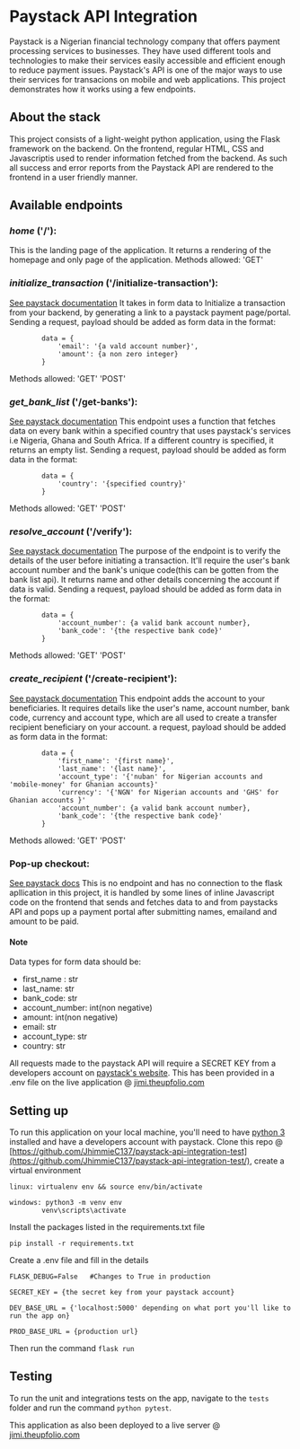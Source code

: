 # Paystack API Integration
Paystack is a Nigerian financial technology company that offers payment processing services to businesses. They have used different tools and technologies to make their services easily accessible and efficient enough to reduce payment issues. Paystack's API is one of the major ways to use their services for transacions on mobile and web applications. This project demonstrates how it works using a few endpoints.

## About the stack
This project consists of a light-weight python application, using the Flask framework on the backend. On the frontend, regular HTML, CSS and Javascriptis used to render information fetched from the backend. As such all success and error reports from the Paystack API are rendered to the frontend in a user friendly manner.

## Available endpoints

### _home_ ('/'):
This is the landing page of the application. It returns a rendering of the homepage and only page of the application.
Methods allowed: 'GET'

### _initialize_transaction_ ('/initialize-transaction'):
[See paystack documentation](https://paystack.com/docs/api/transaction/#initialize)
It takes in form data to Initialize a transaction from your backend, by generating a link to a paystack payment page/portal. Sending a request, payload should be added as form data in the format:
```
        data = {
            'email': '{a vald account number}',
            'amount': {a non zero integer}
        }
```
Methods allowed: 'GET' 'POST'

### _get_bank_list_ ('/get-banks'):
[See paystack documentation](https://paystack.com/docs/api/miscellaneous/#bank)
This endpoint uses a function that fetches data on every bank within a specified country that uses paystack's services i.e Nigeria, Ghana and South Africa. If a different country is specified, it returns an empty list. Sending a request, payload should be added as form data in the format:
```
        data = {
            'country': '{specified country}'
        }
```
Methods allowed: 'GET' 'POST'

### _resolve_account_ ('/verify'):
[See paystack documentation](https://paystack.com/docs/api/verification/#resolve-account)
The purpose of the endpoint is to verify the details of the user before initiating a transaction. It'll require the user's bank account number and the bank's unique code(this can be gotten from the bank list api). It returns name and other details concerning the account if data is valid. Sending a request, payload should be added as form data in the format:
```
        data = {
            'account_number': {a valid bank account number},
            'bank_code': '{the respective bank code}'
        }
```
Methods allowed: 'GET' 'POST'

### _create_recipient_ ('/create-recipient'):
[See paystack documentation](https://paystack.com/docs/api/transfer-recipient/#create)
This endpoint adds the account to your beneficiaries. It requires details like the user's name, account number, bank code,  currency and account type, which are all used to create a transfer recipient beneficiary on your account. a request, payload should be added as form data in the format:
```
        data = {
            'first_name': '{first name}',
            'last_name': '{last name}',
            'account_type': '{'nuban' for Nigerian accounts and 'mobile-money' for Ghanian accounts}'
            'currency': '{'NGN' for Nigerian accounts and 'GHS' for Ghanian accounts }'
            'account_number': {a valid bank account number},
            'bank_code': '{the respective bank code}'
        }
```
Methods allowed: 'GET' 'POST'

### Pop-up checkout:
[See paystack docs](https://paystack.com/docs/payments/accept-payments/#popup)
This is no endpoint and has no connection to the flask apllication in this project, it is handled by some lines of inline Javascript code on the frontend that sends and fetches data to and from paystacks API and pops up a payment portal after submitting names, emailand and amount to be paid.

#### Note
Data types for form data should be:
- first_name : str
- last_name: str
- bank_code: str
- account_number: int(non negative)
- amount: int(non negative)
- email: str
- account_type: str
- country: str

All requests made to the paystack API will require a SECRET KEY from a developers account on [paystack's website](https://dashboard.paystack.com/#/signup). This has been provided in a .env file on the live application @ [jimi.theupfolio.com]('https://jimi.theupfolio.com') 

## Setting up
To run this application on your local machine, you'll need to have [python 3](https://www.python.org/downloads/release/python-390/) installed and have a developers account with paystack. Clone this repo @ [https://github.com/JhimmieC137/paystack-api-integration-test](https://github.com/JhimmieC137/paystack-api-integration-test/), create a virtual environment 

```
linux: virtualenv env && source env/bin/activate

windows: python3 -m venv env 
        venv\scripts\activate
```

Install the packages listed in the requirements.txt file
```
pip install -r requirements.txt
```
Create a .env file and fill in the details

```
FLASK_DEBUG=False   #Changes to True in production

SECRET_KEY = {the secret key from your paystack account}

DEV_BASE_URL = {'localhost:5000' depending on what port you'll like to run the app on}

PROD_BASE_URL = {production url}
```

Then run the command `flask run`

## Testing
To run the unit and integrations tests on the app, navigate to the `tests` folder and run the command `python pytest`.

This application as also been deployed to a live server @ [jimi.theupfolio.com](https://jimi.theupfolio.com/)
